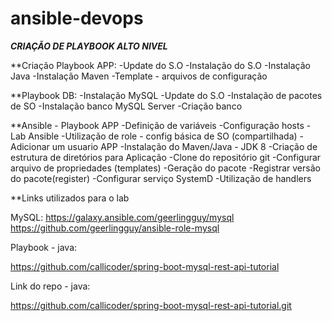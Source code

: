 # ansible-devops

***CRIAÇÃO DE PLAYBOOK ALTO NIVEL***

**Criação Playbook APP:
-Update do S.O
-Instalação do S.O
-Instalação Java
-Instalação Maven
-Template - arquivos de configuração

**Playbook DB:
-Instalação MySQL
-Update do S.O
-Instalação de pacotes de SO
-Instalação banco MySQL Server
-Criação banco

**Ansible - Playbook APP
-Definição de variáveis
-Configuração hosts - Lab Ansible
-Utilização de role - config básica de SO (compartilhada)
-Adicionar um usuario APP
-Instalação do Maven/Java - JDK 8
-Criação de estrutura de diretórios para Aplicação
-Clone do repositório git
-Configurar arquivo de propriedades (templates)
-Geração do pacote
-Registrar versão do pacote(register)
-Configurar serviço SystemD
-Utilização de handlers


**Links utilizados para o lab

MySQL:
https://galaxy.ansible.com/geerlingguy/mysql
https://github.com/geerlingguy/ansible-role-mysql

Playbook - java:

https://github.com/callicoder/spring-boot-mysql-rest-api-tutorial

Link do repo - java:

https://github.com/callicoder/spring-boot-mysql-rest-api-tutorial.git
